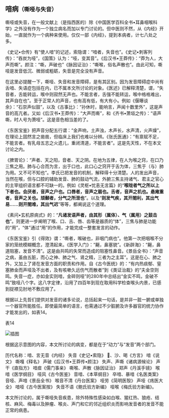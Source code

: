## 喑病<small>（嘶哑与失音）</small>

嘶哑或失音，在一般文献上（是指西医的）除《中国医学百科全书•耳鼻咽喉科学》之外没有作为一个独立病名而加以专门讨论的。但中医则不然，从《内经》开始，一直就作为一个病种来使用。仅仅一部《内经》，提到本病者，计七八处之多。

《史记•仓传》有“使人喑”的记述，索隐谓：“喑者，失音也”。《史记•刺客列传》：“吞炭为哑”，《国策》认为：“哑，变其音”。《后汉书•王莽传》：“莽为人，大声而嘶”。颜注：“嘶，声破也”《脉因证治》：“嘶喉，俗名声散也”。由此可知，嘶哑是发音低沉、微弱或粗砺，失音是完全没有声音。

在这里必提醒一下，嘶哑、失音和发音障碍，是有其区别。因为发音障碍症中尚有舌喑、失语症包括在内，已不属本文所讨论的对象。《医述》已解释清楚，谓，“失音者，舌能转运，喉中则寂然无声也。不能言者，舌强不能转运，喉中格格难出，其声自在也”。至于正常人的声音，也有高有低，有大有小。例如《偃曝谈余》：“石崇声似鼓”，以及《古事比》：“孙休时，能响言，声闻十数里外”，这是声音的高亢者。又如《后汉书•王莽传》：“大声而嘶”，和《齐书•萧垣之传》：“语声嘶，时人号为萧哑”。这是音色相当差的了。

《东医宝鉴》把声音分配五行谓：“金声响，土声浊，木声长，水声清，火声燥”，在理论上固然言之凿凿，但临床上我们也难以分辨。《张氏医通》：“有禀赋不足，不能言者。有乳母五志之火遗儿，重闭清道，不能言者”。这是先天性，不在本文讨论之内。

《脾胃论》：“声者、天之阳，音者、天之阴。在地为五律，在人为喉之窍，在口乃三焦之用。肺与心合而为言，出于口也，此口心之窍开于舌为体，三焦于（与）肺为用。又不可不知也”。李氏已把发音的机制，解释得十分清楚。人的发出声音，当然在喉，但与口腔的辅助发音、肺的鼓动气流，外腑三焦主持诸气、君主之官心的主宰组织语言都不可缺一的。例如《灵枢•忧恚无言篇》的“**喉咙者气之所以上下者也。会厌者，音声之户也。口唇者，音声之扇也。舌者，音声之机也。悬雍重者，音声之关也。颃颡者，分气之所泄也**”。以及“**则发气疾，其开閤利，其出气易……则开閤难，其出气迟**”等等，都阐说这个道理。

《素问•玄机原病式》的：“**凡诸发语声者，由其形（属体）、气（属用）之鼓击也**”。则更进一步阐明了喉、口、舌、唇、齿等是器质的“体”，三焦与肺是功能的“用”，“体”通过“用”的作用，才能完成一整套发言的动作。

《东医宝鉴》引《得效》谓：“嘶者，喉破也，非咽门病也”。他第一次把咽喉不分家的笼统模糊概念，澄清起来。《医学入门》：“齆，鼻塞貌”。《新辟海》：“齆，鼻道阻塞，发音不清”。这是由共鸣的失常而造成的阻塞性鼻音。《景岳全书》：“声音之病，虽由五脏，而心之神、肺之气、肾之精，三者为之主耳”。这是在心、肺之外，又加上了肾在发音方面的职责和作用。自《古今医统》的：“有内热痰郁、窒塞肺金而声哑及不出者，及有咳嗽久远伤气而散者”到《类证治裁》的“夫金空则鸣。失音一症，亦如金实则喑，金碎则哑”的280年中总结出“金实不鸣，金破不鸣”致哑八个字。这八字定律，沿用了四百年到现在取用科学检查喉头内景，已感到捉襟见肘地不敷应用了。

根据以上先哲们提供对发音的诸多论说，总括起来一句话，是并非一脏一腑或单独一个器官所能胜任。即使最简单的语言，也需通过不少脏腑及许多器官的统力协作才能发出的，如表14。

表14

 ![插图](./img/表14.svg)

根据这示意图的内容，本文所讨论的病变，都是在于“动力”与“发音”两个部门。

历代名称：喑、言无音《内经》 失音《史记•索隐》 𤺊、沙、喝《方言》 喑《说文》 嘶嘎《释名》 声破《后汉书•王莽传•颜注》 失声、声嘶《诸病源候论》 声干《直指方》 喑痖《儒门事亲》 嘶喉、声散《脉因证治》 郑声《丹溪手镜》 喉喑《医学纲目》 哑风《古今医鉴》 音喑、《本草纲目》 卒喑、暴喑《名医类案》 音哑、声喑《景岳全书》 喉音不清《丹台医案》 哑劳《简明医彀》 声哑《疡医大全》 喑哑《古今医案按》 失音不语《鲍氏验方新编》 哑喉《梅氏验方新编》。

本文所讨论的，属于嘶哑失音疾患，除外特殊性感染如白喉、猩红热、狼疮、结核、麻风、梅毒以及肿瘤、喉炎、声门和它的邻近组织炎而影响发音者的发音不能正常的病患。
